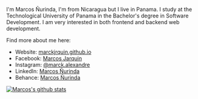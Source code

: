 I'm Marcos Ñurinda, I'm from Nicaragua but I live in Panama. I study at the Technological University of Panama in the Bachelor's degree in Software Development. I am very interested in both frontend and backend web development.

Find more about me here:

- Website: [marckjrquin.github.io](https://marckjrquin.github.io/)
- Facebook: [Marcos Jarquin](https://www.facebook.com/MarcosANJarquin/)
- Instagram: [@marck.alexandre](https://www.instagram.com/marck.alexandre/)
- LinkedIn: [Marcos Ñurinda](https://www.linkedin.com/in/marcos-%C3%B1urinda-939685247/)
- Behance: [Marcos Ñurinda](https://www.behance.net/marcosjarquin)

[![Marcos's github stats](https://github-readme-stats.vercel.app/api?username=MarckJrquin)](https://github.com/anuraghazra/github-readme-stats)
